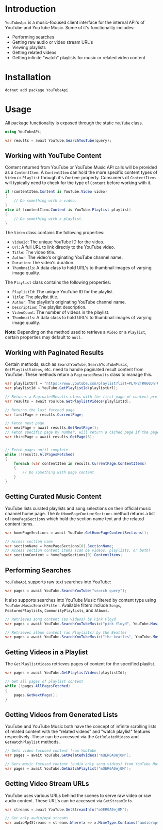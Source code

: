 # Introduction

`YouTubeApi` is a music-focused client interface for the internal API's of YouTube and YouTube Music. Some of it's functionality includes:

- Performing searches
- Getting raw audio or video stream URL's
- Viewing playlists
- Getting related videos
- Getting infinite "watch" playlists for music or related video content

# Installation

```
dotnet add package YouTubeApi
```

# Usage

All package functionality is exposed through the static `YouTube` class.

```cs
using YouTubeAPi;

var results = await YouTube.SearchYouTube(query);
```

## Working with YouTube Content

Content returned from YouTube or YouTube Music API calls will be provided as a `ContentItem`. A `ContentItem` can hold the more specific content types of `Video` or `Playlist` through it's `Content` property. Consumers of `ContentItems` will typically need to check for the type of `Content` before working with it.

```cs
if (contentItem.Content is YouTube.Video video)
{
    // Do something with a video.
}
else if (contentItem.Content is YouTube.Playlist playlist)
{
    // Do something with a playlist.
}
```

The `Video` class contains the following properties:
- `VideoId`: The unique YouTube ID for the video.
- `Url`: A full URL to link directly to the YouTube video.
- `Title`: The video title.
- `Author`: The video's originating YouTube channel name.
- `Duration`: The video's duration.
- `Thumbnails`: A data class to hold URL's to thumbnail images of varying image quality.

The `Playlist` class contains the following properties:
- `PlaylistId`: The unique YouTube ID for the playlist.
- `Title`: The playlist title.
- `Author`: The playlist's originating YouTube channel name.
- `Description`: The playlist description.
- `VideoCount`: The number of videos in the playlist.
- `Thumbnails`: A data class to hold URL's to thumbnail images of varying image quality.

**Note**: Depending on the method used to retrieve a `Video` or a `Playlist`, certain properties may default to `null`.

## Working with Paginated Results

Certain methods, such as `SearchYouTube`, `SearchYouTubeMusic`, `GetPlaylistVideos`, etc. need to handle paginated result content from YouTube. These methods return a `PaginatedResults` class to manage this.

```cs
var playlistUrl = "https://www.youtube.com/playlist?list=PL7P2TR060DnTGVmYkylwASt5RfS8nlvcu";
var playlistId = YouTube.GetPlaylistId(playlistUrl);

// Returns a PaginatedResults class with the first page of content pre-fetched
var results = await YouTube.GetPlaylistVideos(playlistId);

// Returns the last fetched page
var firstPage = results.CurrentPage;

// Fetch next page
var nextPage = await results.GetNextPage();
// Fetch specific page by number, will return a cached page if the page number has already been fetched
var thirdPage = await results.GetPage(3);


// Fetch pages until complete
while (!results.AllPagesFetched)
{
    foreach (var contentItem in results.CurrentPage.ContentItems)
    {
        // Do something with page content
    }
}
```

## Getting Curated Music Content

YouTube lists curated playlists and song selections on their official music channel home page. The `GetHomePageContentSections` method returns a list of `HomePageSection`s which hold the section name text and the related content items.

```cs
var homePageSections = await YouTube.GetHomePageContentSections();

// Access section name
var sectionName = homePageSections[0].SectionName;
// Access section content items (can be videos, playlists, or both)
var sectionContent = homePageSections[0].ContentItems;
```

## Performing Searches

`YouTubeApi` supports raw text searches into YouTube:

```cs
var pages = await YouTube.SearchYouTube("search query");
```

It also supports searches into YouTube Music filtered by content type using `YouTube.MusicSearchFilter`. Available filters include `Songs`, `FeaturedPlaylists`, `CommunityPlaylists`, and `Albums`.

```cs
// Retrieves song content (as Videos) by Pink Floyd
var pages = await YouTube.SearchYouTubeMusic("pink floyd", YouTube.MusicSearchFilter.Songs);

// Retrieves album content (as Playlists) by the Beatles
var pages = await YouTube.SearchYouTubeMusic("the beatles", YouTube.MusicSearchFilter.Albums);
```

## Getting Videos in a Playlist

The `GetPlaylistVideos` retrieves pages of content for the specified playlist.

```cs
var pages = await YouTube.GetPlaylistVideos(playlistId);

// Get all pages of playlist content
while (!pages.AllPagesFetched)
{
    pages.GetNextPage();
}
```

## Getting Videos from Generated Lists

YouTube and YouTube Music both have the concept of infinite scrolling lists of related content with the "related videos" and "watch playlist" features respectively. These can be accessed via the `GetRelatedVideos` and `GetWatchPlaylist` methods.

```cs
// Gets video focused content from YouTube
var pages = await YouTube.GetRelatedVideos("mQER0A0ej0M");

// Gets music focused content (audio only song videos) from YouTube Music
var pages = await YouTube.GetWatchPlaylist("mQER0A0ej0M");
```

## Getting Video Stream URLs

YouTube uses various URLs behind the scenes to serve raw video or raw audio content. These URL's can be accessed via `GetStreamInfo`.

```cs
var streams = await YouTube.GetStreamInfo("mQER0A0ej0M");

// Get only audio/mp4 streams
var audioMp4Streams = streams.Where(x => x.MimeType.Contains("audio/mp4"));
```